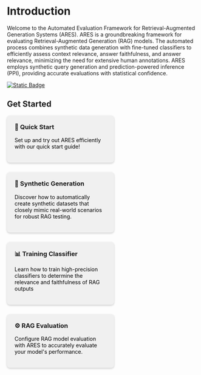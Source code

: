 # Introduction

Welcome to the Automated Evaluation Framework for Retrieval-Augmented Generation Systems (ARES). ARES is a groundbreaking framework for evaluating Retrieval-Augmented Generation (RAG) models. The automated process combines synthetic data generation with fine-tuned classifiers to efficiently assess context relevance, answer faithfulness, and answer relevance, minimizing the need for extensive human annotations. ARES employs synthetic query generation and prediction-powered inference (PPI), providing accurate evaluations with statistical confidence. 

<a href="https://arxiv.org/abs/2311.09476">
    <img alt="Static Badge" src="https://img.shields.io/badge/Read-ARES%20Paper-blue?style=flat&link=https%3A%2F%2Farxiv.org%2Fabs%2F2311.09476">
</a>

## Get Started

<style>
.box-link {
    flex: 0 0 calc(50% - 10px); 
    padding: 20px;
    margin: 5px;
    background: #f0f0f0;
    border-radius: 8px;
    box-shadow: 0 2px 5px rgba(0,0,0,0.2);
    transition: box-shadow 0.3s ease-in-out, border 0.3s ease-in-out;
    text-decoration: none;
    color: inherit;
}
.container {
    display: flex;
    flex-wrap: wrap;
    justify-content: flex-start;
    text-align: left;
    gap: 15px;
}
.box {
    padding: 20px;
    margin-bottom: 10px; /* Adds space between rows */
    flex: 0 0 48%; /* Ensures that only two boxes will fit in one row */
    background: #f0f0f0;
    border-radius: 8px;
    box-shadow: 0 2px 5px rgba(0,0,0,0.2);
    transition: box-shadow 0.3s ease-in-out, border 0.3s ease-in-out;
    text-decoration: none;
    color: inherit;
}
.box:hover {
    box-shadow: 0 4px 10px rgba(0,0,0,0.3);
    border-color: #333; /* Or any other color for the outline */
    border: 1px solid #333;
}
.box h3 {
    margin-top: 0;
}

.box p{
    color: black;
}
</style>

<div class="container">

<a href="installation.html" class="box">
    <h3 style="margin-top: 0px;">🚀 Quick Start</h3>
    <p>Set up and try out ARES efficiently with our quick start guide!</p>
</a>


<a href="synth_gen.html" class="box">
    <h3 style="margin-top: 0px;">💪  Synthetic Generation</h3>
    <p>Discover how to automatically create synthetic datasets that closely mimic real-world scenarios for robust RAG testing.</p>
</a>

<a href="training_classifier.html" class="box">
    <h3 style="margin-top: 0px;">📊 Training Classifier</h3>
    <p>Learn how to train high-precision classifiers to determine the relevance and faithfulness of RAG outputs</p>
</a>


<a href="rag_eval.html" class="box">
    <h3 style="margin-top: 0px;">⚙️ RAG Evaluation</h3>
    <p>Configure RAG model evaluation with ARES to accurately evaluate your model's performance.</p>
</a>


</div>